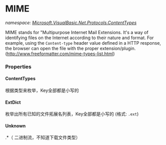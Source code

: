 ﻿# MIME
_namespace: <a href="#" onClick="load('/docs/Microsoft.VisualBasic.Net.Protocols.ContentTypes/index.md')">Microsoft.VisualBasic.Net.Protocols.ContentTypes</a>_

MIME stands for "Multipurpose Internet Mail Extensions. It's a way of identifying files on the Internet according to their nature and format. 
 For example, using the ``Content-type`` header value defined in a HTTP response, the browser can open the file with the proper extension/plugin.
 (http://www.freeformatter.com/mime-types-list.html)




### Properties

#### ContentTypes
根据类型来枚举，Key全部都是小写的
#### ExtDict
枚举出所有已知的文件拓展名列表，Key全部都是小写的 (格式: ``.ext``)
#### Unknown
.*（ 二进制流，不知道下载文件类型）
